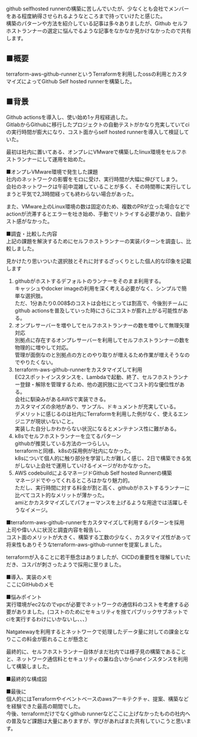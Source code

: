 github selfhosted runnerの構築に苦しんでいたが、少なくとも会社でメンバーをある程度納得させられるようなところまで持っていけたと感じた。  
構築のパターンや方法を紹介している記事は多々ありましたが、Github セルフホストランナーの選定に悩んでるような記事をなかなか見かけなかったので共有します。  
  
## ■概要  
terraform-aws-github-runnerというTerraformを利用したossの利用とカスタマイズによってGithub Self hosted runnerを構築した。  
  
## ■背景  
Github actionsを導入し、使い始め1ヶ月程経過した。  
GitlabからGithubに移行したプロジェクトの自動テストがかなり充実していてciの実行時間が膨大になり、コスト面からself hosted runnerを導入して検証していた。  
  
最初は社内に置いてある、オンプレにVMwareで構築したlinux環境をセルフホストランナーにして運用を始めた。  
  
■オンプレVMware環境で発生した課題  
社内のネットワークの影響をモロに受け、実行時間が大幅に伸びてしまう。  
会社のネットワークは午前中混雑していることが多く、その時間帯に実行してしまうと平気で2,3時間経っても終わらない場合があった。  
  
また、VMware上のLinux環境の数は固定のため、複数のPRが立った場合などでactionが渋滞するとエラーを吐き始め、手動でリトライする必要があり、自動テスト感がなかった。  
  
  
■調査・比較した内容  
上記の課題を解決するためにセルフホストランナーの実装パターンを調査し、比較しました。  
  
見かけたり思いついた選択肢とそれに対するざっくりとした個人的な印象を記載します  
  
1. githubがホストするデフォルトのランナーをそのまま利用する。  
キャッシュやdocker imageの利用を深く考える必要がなく、シンプルで簡単な選択肢。  
ただ、1分あたり0.008$のコストは会社にとっては割高で、今後別チームにgithub actionsを普及していった時にさらにコストが膨れ上がる可能性がある。  
2. オンプレサーバーを増やしてセルフホストランナーの数を増やして無理矢理対応  
別拠点に存在するオンプレサーバーを利用してセルフホストランナーの数を物理的に増やして対応。  
管理が面倒なのと別拠点の方とのやり取りが増えるため作業が増えそうなのでやりたくない。  
3. terraform-aws-github-runnerをカスタマイズして利用  
EC2スポットインスタンスを、Lambdaで起動、終了、セルフホストランナー登録・解除を管理するため、他の選択肢に比べてコスト的な優位性がある。  
会社に馴染みがあるAWSで実装できる。  
カスタマイズの余地があり、サンプル、ドキュメントが充実している。  
デメリットに感じるのは社内にTerraformを利用した例がなく、使えるエンジニアが現状いないこと。  
実装した自分しかわからない状況になるとメンテナンス性に難がある。  
4. k8sでセルフホストランナーを立てるパターン  
githubが推奨している方法の一つらしい。  
terraformと同様、k8sの採用例が社内になかった。  
k8sについて個人的に触り部分を学習したが難しく感じ、2日で構築できる気がしない上会社で運用していけるイメージがわかなかった。  
5. AWS codebuildによるマネージドGithub Self hosted Runnerの構築  
マネージドでやってくれるところはかなり魅力的。  
ただし、実行時間に対する料金が割と高く、githubがホストするランナーに比べてコスト的なメリットが薄かった。  
amiとかカスタマイズしてパフォーマンスを上げるような用途では活躍しそうなイメージ。  
  
  
■terraform-aws-github-runnerをカスタマイズして利用するパターンを採用  
上司や偉い人に状況と調査内容を報告し、  
コスト面のメリットが大きく、構築する工数の少なく、カスタマイズ性があって将来性もありそうなterraform-aws-github-runnerを提案しました。  
  
terraformが入ることに若干懸念はありましたが、CICDの重要性を理解していただき、コスパが刺さったようで採用に至りました。  
  
  
■導入、実装のメモ  
ここにGitHubのメモ  
  
  
■悩みポイント  
実行環境がec2なのでvpcが必要でネットワークの通信料のコストを考慮する必要がありました。(コストのためにセキュリティを捨てパブリックサブネットでciを実行するわけにいかないし、、、）  
  
Natgatewayを利用するとネットワークで処理したデータ量に対しての課金となりここの料金が膨れることが懸念と  
  
最終的に、セルフホストランナー自体がまだ社内では様子見の構築であることと、ネットワーク通信料とセキュリティの兼ね合いからnatインスタンスを利用して構築しました。  
  
  
■最終的な構成図  
  
  
■最後に  
個人的にはTerraformやイベントベースのawsアーキテクチャ、提案、構築などを経験できた最高の期間でした。  
今後、terraformだけでなくgithub runnerなどここに上げなかったものの社内への普及など課題は大量にありますが、学びがあればまた共有していこうと思います。